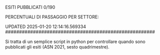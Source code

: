 ESITI PUBBLICATI 0/190 

PERCENTUALI DI PASSAGGIO PER SETTORE:

UPDATED 2025-01-20 12:14:16.569334
###################################################### 

Si tratta di un semplice script in python per controllare quando sono pubblicati gli esiti (ASN 2021, sesto quadrimestre).

